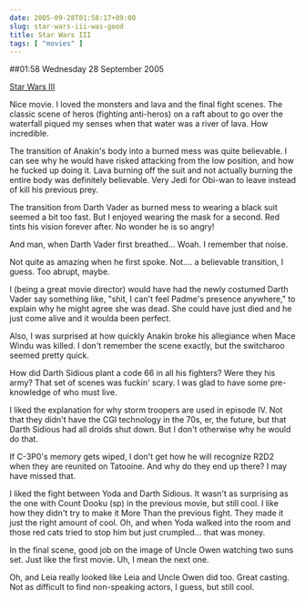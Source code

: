 ```yaml
---
date: 2005-09-28T01:58:17+09:00
slug: star-wars-iii-was-good
title: Star Wars III
tags: [ "movies" ]
---
```


##01:58 Wednesday 28 September 2005

[Star Wars III](https://robnugen.com/cgi-local/journal.pl?type=all&date=2005/09/27#Star_Wars_III)



Nice movie.  I loved the monsters and lava and the final fight
scenes.  The classic scene of heros (fighting anti-heros) on a raft
about to go over the waterfall piqued my senses when that water was a
river of lava.  How incredible.





The transition of Anakin's body into a burned mess was quite
believable.  I can see why he would have risked attacking from the low
position, and how he fucked up doing it.  Lava burning off the suit
and not actually burning the entire body was definitely believable.
Very Jedi for Obi-wan to leave instead of kill his previous prey.





The transition from Darth Vader as burned mess to wearing a black
suit seemed a bit too fast.  But I enjoyed wearing the mask for a
second.  Red tints his vision forever after.  No wonder he is so
angry!





And man, when Darth Vader first breathed...  Woah.  I remember
that noise.





Not quite as amazing when he first spoke.  Not.... a believable
transition, I guess.  Too abrupt, maybe.





I (being a great movie director) would have had the newly costumed
Darth Vader say something like, "shit, I can't feel Padme's presence
anywhere," to explain why he might agree she was dead.  She could have
just died and he just come alive and it woulda been perfect.





Also, I was surprised at how quickly Anakin broke his allegiance
when Mace Windu was killed.  I don't remember the scene exactly, but
the switcharoo seemed pretty quick.





How did Darth Sidious plant a code 66 in all his fighters?  Were they his
army?  That set of scenes was fuckin' scary.  I was glad to have some
pre-knowledge of who must live.





I liked the explanation for why storm troopers are used in episode
IV.  Not that they didn't have the CGI technology in the 70s, er, the
future, but that Darth Sidious had all droids shut down.  But I don't
otherwise why he would do that.





If C-3P0's memory gets wiped, I don't get how he will recognize
R2D2 when they are reunited on Tatooine.  And why do they end up
there?  I may have missed that.





I liked the fight between Yoda and Darth Sidious.  It wasn't as surprising
as the one with Count Dooku (sp) in the previous movie, but still
cool.  I like how they didn't try to make it More Than the previous
fight.  They made it just the right amount of cool.  Oh, and when Yoda
walked into the room and those red cats tried to stop him but just
crumpled...  that was money.





In the final scene, good job on the image of Uncle Owen watching
two suns set.  Just like the first movie.  Uh, I mean the next
one.





Oh, and Leia really looked like Leia and Uncle Owen did too.
Great casting.  Not as difficult to find non-speaking actors, I
guess, but still cool.




